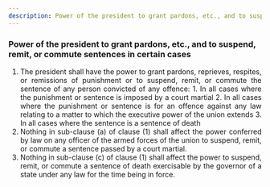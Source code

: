 ```yaml
---
description: Power of the president to grant pardons, etc., and to suspend, remit, or commute sentences in certain cases
---
```


### Power of the president to grant pardons, etc., and to suspend, remit, or commute sentences in certain cases

1. <div style="text-align: justify"> The president shall have the power to grant pardons, reprieves, respites, or remissions of punishment or to suspend, remit, or commute the sentence of any person convicted of any offence:
    1. In all cases where the punishment or sentence is imposed by a court martial
    2. In all cases where the punishment or sentence is for an offence against any law relating to a matter to which the executive power of the union extends
    3. In all cases where the sentence is a sentence of death
2. <div style="text-align: justify"> Nothing in sub-clause (a) of clause (1) shall affect the power conferred by law on any officer of the armed forces of the union to suspend, remit, or commute a sentence passed by a court martial. 
3. <div style="text-align: justify"> Nothing in sub-clause (c) of clause (1) shall affect the power to suspend, remit, or commute a sentence of death exercisable by the governor of a state under any law for the time being in force.
